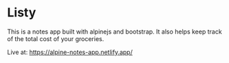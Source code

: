 # Listy

This is a notes app built with alpinejs and bootstrap. It also helps keep track of the total cost of your groceries.

Live at: https://alpine-notes-app.netlify.app/
